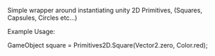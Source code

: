 Simple wrapper around instantiating unity 2D Primitives, (Squares, Capsules, Circles etc...)

Example Usage: 

GameObject square = Primitives2D.Square(Vector2.zero, Color.red);
